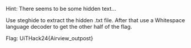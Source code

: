 Hint: There seems to be some hidden text...

Use steghide to extract the hidden .txt file. After that use a Whitespace language decoder to get the other half of the flag.

Flag: UiTHack24{Airview_outpost}
